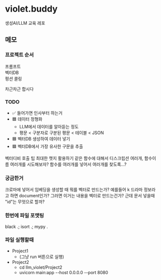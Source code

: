 # violet.buddy
생성AI/LLM 교육 레포






## 메모

### 프로젝트 순서
프롬프트  
벡터DB  
펑션 콜링  

차근차근 합시다


### TODO
- ✅ 들어가면 인사부터 하는거
- 🟦 데이터 정형화
  - LLM에서 데이터를 알아듣는 정도
  - 평문 < 구분자로 구분된 평문 < 테이블 < JSON
- 🟦 벡터DB 생성하여 데이터 넣기
- 🟦 벡터DB에서 가장 유사한 구문을 추출


벡터디비 호출 팁
최대한 챗지 활용하기
같은 함수에 대해서 디스크립션 여러개, 함수이름 여러개를 시도해보자?
함수를 여러개를 넣어서 여러개를 찾도록...?


### 궁금한거
크로마에 넣어서 임베딩을 생성할 때 뭐를 벡터로 만드는가?
예를들어 k 드라마 정보라고 하면 document인가?
그러면 이거는 내용을 벡터로 만드는건가?
근데 문서 넣을때 "id"는 무엇으로 할까?


### 한번에 파일 포맷팅
black .; isort .; mypy .


### 파일 실행할때
- Project1
  - (그냥 run 버튼으로 실행)
- Project2
  - cd llm_violet/Project2
  - uvicorn main:app --host 0.0.0.0 --port 8080
